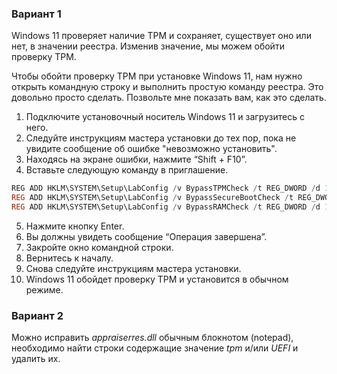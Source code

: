 ### Вариант 1
Windows 11 проверяет наличие TPM и сохраняет, существует оно или нет, в значении реестра. Изменив значение, мы можем обойти проверку TPM.

Чтобы обойти проверку TPM при установке Windows 11, нам нужно открыть командную строку и выполнить простую команду реестра. Это довольно просто сделать. Позвольте мне показать вам, как это сделать.

1. Подключите установочный носитель Windows 11 и загрузитесь с него.
2. Следуйте инструкциям мастера установки до тех пор, пока не увидите сообщение об ошибке "невозможно установить".
3. Находясь на экране ошибки, нажмите “Shift + F10”.
4. Вставьте следующую команду в приглашение.  
```powershell
REG ADD HKLM\SYSTEM\Setup\LabConfig /v BypassTPMCheck /t REG_DWORD /d 1
REG ADD HKLM\SYSTEM\Setup\LabConfig /v BypassSecureBootCheck /t REG_DWORD /d 1
REG ADD HKLM\SYSTEM\Setup\LabConfig /v BypassRAMCheck /t REG_DWORD /d 1
```
5. Нажмите кнопку Enter.
6. Вы должны увидеть сообщение “Операция завершена”.
7. Закройте окно командной строки.
8. Вернитесь к началу.
9. Снова следуйте инструкциям мастера установки.
10. Windows 11 обойдет проверку TPM и установится в обычном режиме.
### Вариант 2

Можно исправить *appraiserres.dll* обычным блокнотом (notepad), необходимо найти строки содержащие значение *tpm* и/или *UEFI* и удалить их.